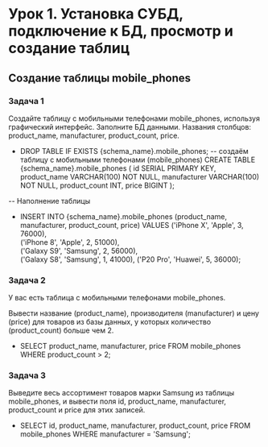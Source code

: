 # Урок 1. Установка СУБД, подключение к БД, просмотр и создание таблиц

## Создание таблицы mobile_phones

### Задача 1

Создайте таблицу с мобильными телефонами mobile_phones, используя графический интерфейс. Заполните БД данными.
Названия столбцов: product_name, manufacturer, product_count, price.

* DROP TABLE IF EXISTS {schema_name}.mobile_phones;
    -- создаём таблицу с мобильными телефонами (mobile_phones)
    CREATE TABLE {schema_name}.mobile_phones (
        id SERIAL PRIMARY KEY,
        product_name VARCHAR(100) NOT NULL,
        manufacturer VARCHAR(100) NOT NULL,
        product_count INT,
        price BIGINT
    );

-- Наполнение таблицы

* INSERT INTO {schema_name}.mobile_phones (product_name, manufacturer, product_count, price)
    VALUES
        ('iPhone X', 'Apple', 3, 76000),  
        ('iPhone 8', 'Apple', 2, 51000),  
        ('Galaxy S9', 'Samsung', 2, 56000),  
        ('Galaxy S8', 'Samsung', 1, 41000),
        ('P20 Pro', 'Huawei', 5, 36000);

### Задача 2

У вас есть таблица с мобильными телефонами mobile_phones.

Вывести название (product_name), производителя (manufacturer) и цену (price) для товаров из базы данных, у которых количество (product_count) больше чем 2.

* SELECT product_name, manufacturer, price FROM mobile_phones
    WHERE product_count > 2;

### Задача 3

Выведите весь ассортимент товаров марки Samsung из таблицы mobile_phones, и вывести поля id, product_name, manufacturer, product_count и price для этих записей.

* SELECT id, product_name, manufacturer, product_count, price
    FROM mobile_phones
    WHERE manufacturer = 'Samsung';
